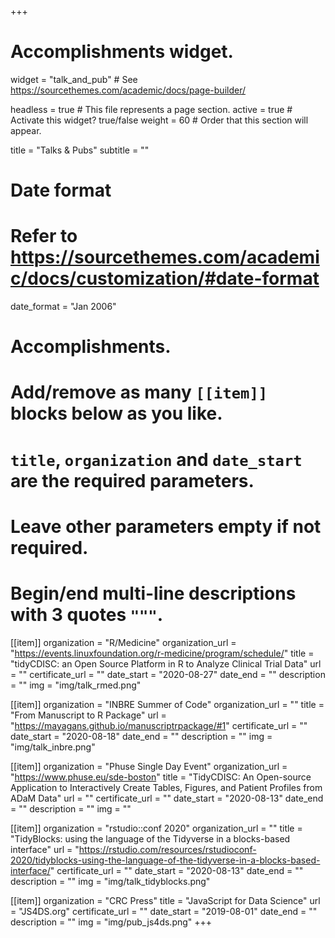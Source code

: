 +++
# Accomplishments widget.
widget = "talk_and_pub"  # See https://sourcethemes.com/academic/docs/page-builder/
  
headless = true  # This file represents a page section.
active = true  # Activate this widget? true/false
weight = 60  # Order that this section will appear.
  
title = "Talks & Pubs"
subtitle = ""
  
# Date format
#   Refer to https://sourcethemes.com/academic/docs/customization/#date-format
date_format = "Jan 2006"
  
# Accomplishments.
#   Add/remove as many `[[item]]` blocks below as you like.
#   `title`, `organization` and `date_start` are the required parameters.
#   Leave other parameters empty if not required.
#   Begin/end multi-line descriptions with 3 quotes `"""`.
[[item]]
organization = "R/Medicine"
organization_url = "https://events.linuxfoundation.org/r-medicine/program/schedule/"
title = "tidyCDISC: an Open Source Platform in R to Analyze Clinical Trial Data"
url = ""
certificate_url = ""
date_start = "2020-08-27"
date_end = ""
description = ""
img = "img/talk_rmed.png"

[[item]]
organization = "INBRE Summer of Code"
organization_url = ""
title = "From Manuscript to R Package"
url = "https://mayagans.github.io/manuscriptrpackage/#1"
certificate_url = ""
date_start = "2020-08-18"
date_end = ""
description = ""
img = "img/talk_inbre.png"

[[item]]
organization = "Phuse Single Day Event"
organization_url = "https://www.phuse.eu/sde-boston"
title = "TidyCDISC: An Open-source Application to Interactively Create Tables, Figures, and Patient Profiles from ADaM Data"
url = ""
certificate_url = ""
date_start = "2020-08-13"
date_end = ""
description = ""
img = ""

[[item]]
organization = "rstudio::conf 2020"
organization_url = ""
title = "TidyBlocks: using the language of the Tidyverse in a blocks-based interface"
url = "https://rstudio.com/resources/rstudioconf-2020/tidyblocks-using-the-language-of-the-tidyverse-in-a-blocks-based-interface/"
certificate_url = ""
date_start = "2020-08-13"
date_end = ""
description = ""
img = "img/talk_tidyblocks.png"

[[item]]
organization = "CRC Press"
title = "JavaScript for Data Science"
url = "JS4DS.org"
certificate_url = ""
date_start = "2019-08-01"
date_end = ""
description = ""
img = "img/pub_js4ds.png"
+++